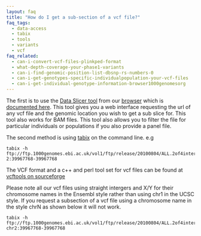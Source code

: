 ```yaml
---
layout: faq
title: "How do I get a sub-section of a vcf file?"
faq_tags:
  - data-access
  - tabix
  - tools
  - variants
  - vcf
faq_related:
  - can-i-convert-vcf-files-plinkped-format
  - what-depth-coverage-your-phase1-variants
  - can-i-find-genomic-position-list-dbsnp-rs-numbers-0
  - can-i-get-genotypes-specific-individualpopulation-your-vcf-files
  - can-i-get-individual-genotype-information-browser1000genomesorg
---
```

                    
The first is to use the [Data Slicer tool](http://browser.1000genomes.org/tools.html) from our [browser](http://browser.1000genomes.org/) which is [documented here](http://www.1000genomes.org/data-slicer). This tool gives you a web interface requesting the url of any vcf file and the genomic location you wish to get a sub slice for. This tool also works for BAM files. This tool also allows you to filter the file for particular individuals or populations if you also provide a panel file.

The second method is using [tabix](http://sourceforge.net/projects/samtools/files/tabix/) on the command line. e.g 

    tabix -h ftp://ftp.1000genomes.ebi.ac.uk/vol1/ftp/release/20100804/ALL.2of4intersection.20100804.genotypes.vcf.gz 2:39967768-39967768

The VCF format and a c++ and perl tool set for vcf files can be found at [vcftools on sourceforge](http://vcftools.sourceforge.net/)

Please note all our vcf files using straight intergers and X/Y for their chromosome names in the Ensembl style rather than using chr1 in the UCSC style. If you request a subsection of a vcf file using a chromosome name in the style chrN as shown below it will not work.

    tabix -h ftp://ftp.1000genomes.ebi.ac.uk/vol1/ftp/release/20100804/ALL.2of4intersection.20100804.genotypes.vcf.gz chr2:39967768-39967768
